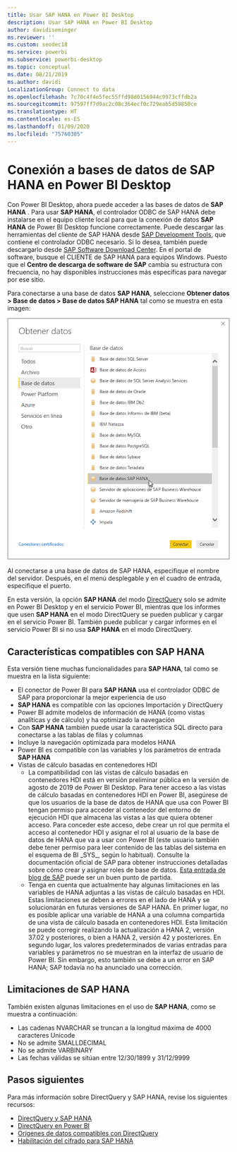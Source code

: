 ```yaml
---
title: Usar SAP HANA en Power BI Desktop
description: Usar SAP HANA en Power BI Desktop
author: davidiseminger
ms.reviewer: ''
ms.custom: seodec18
ms.service: powerbi
ms.subservice: powerbi-desktop
ms.topic: conceptual
ms.date: 08/21/2019
ms.author: davidi
LocalizationGroup: Connect to data
ms.openlocfilehash: 7c70c4f4e5fec55ffd98d0156944c9973cffdb2a
ms.sourcegitcommit: 97597ff7d9ac2c08c364ecf0c729eab5d59850ce
ms.translationtype: HT
ms.contentlocale: es-ES
ms.lasthandoff: 01/09/2020
ms.locfileid: "75760305"
---
```

# <a name="connect-to-sap-hana-databases-in-power-bi-desktop"></a>Conexión a bases de datos de SAP HANA en Power BI Desktop
Con Power BI Desktop, ahora puede acceder a las bases de datos de **SAP HANA** . Para usar **SAP HANA**, el controlador ODBC de SAP HANA debe instalarse en el equipo cliente local para que la conexión de datos **SAP HANA** de Power BI Desktop funcione correctamente. Puede descargar las herramientas del cliente de SAP HANA desde [SAP Development Tools](https://tools.hana.ondemand.com/#hanatools), que contiene el controlador ODBC necesario. Si lo desea, también puede descargarlo desde [SAP Software Download Center](https://support.sap.com/swdc). En el portal de software, busque el CLIENTE de SAP HANA para equipos Windows. Puesto que el **Centro de descarga de software de SAP** cambia su estructura con frecuencia, no hay disponibles instrucciones más específicas para navegar por ese sitio.

Para conectarse a una base de datos **SAP HANA**, seleccione **Obtener datos > Base de datos > Base de datos SAP HANA** tal como se muestra en esta imagen:

![](media/desktop-sap-hana/sap-hana-1.png)

Al conectarse a una base de datos de SAP HANA, especifique el nombre del servidor. Después, en el menú desplegable y en el cuadro de entrada, especifique el puerto.

En esta versión, la opción **SAP HANA** del modo [DirectQuery](desktop-directquery-sap-hana.md) solo se admite en Power BI Desktop y en el servicio Power BI, mientras que los informes que usen **SAP HANA** en el modo DirectQuery se pueden publicar y cargar en el servicio Power BI. También puede publicar y cargar informes en el servicio Power BI si no usa **SAP HANA** en el modo DirectQuery.

## <a name="supported-features-for-sap-hana"></a>Características compatibles con SAP HANA
Esta versión tiene muchas funcionalidades para **SAP HANA**, tal como se muestra en la lista siguiente:

* El conector de Power BI para **SAP HANA** usa el controlador ODBC de SAP para proporcionar la mejor experiencia de uso
* **SAP HANA** es compatible con las opciones Importación y DirectQuery
* Power BI admite modelos de información de HANA (como vistas analíticas y de cálculo) y ha optimizado la navegación
* Con **SAP HANA** también puede usar la característica SQL directo para conectarse a las tablas de filas y columnas
* Incluye la navegación optimizada para modelos HANA
* Power BI es compatible con las variables y los parámetros de entrada **SAP HANA**
* Vistas de cálculo basadas en contenedores HDI
  * La compatibilidad con las vistas de cálculo basadas en contenedores HDI está en versión preliminar pública en la versión de agosto de 2019 de Power BI Desktop. Para tener acceso a las vistas de cálculo basadas en contenedores HDI en Power BI, asegúrese de que los usuarios de la base de datos de HANA que usa con Power BI tengan permiso para acceder al contenedor del entorno de ejecución HDI que almacena las vistas a las que quiera obtener acceso. Para conceder este acceso, debe crear un rol que permita el acceso al contenedor HDI y asignar el rol al usuario de la base de datos de HANA que va a usar con Power BI (este usuario también debe tener permiso para leer contenido de las tablas del sistema en el esquema de BI \_SYS\_, según lo habitual). Consulte la documentación oficial de SAP para obtener instrucciones detalladas sobre cómo crear y asignar roles de base de datos. [Esta entrada de blog de SAP](https://blogs.sap.com/2018/01/24/the-easy-way-to-make-your-hdi-container-accessible-to-a-classic-database-user/) puede ser un buen punto de partida.
  * Tenga en cuenta que actualmente hay algunas limitaciones en las variables de HANA adjuntas a las vistas de cálculo basadas en HDI. Estas limitaciones se deben a errores en el lado de HANA y se solucionarán en futuras versiones de SAP HANA. En primer lugar, no es posible aplicar una variable de HANA a una columna compartida de una vista de cálculo basada en contenedores HDI. Esta limitación se puede corregir realizando la actualización a HANA 2, versión 37.02 y posteriores, o bien a HANA 2, versión 42 y posteriores. En segundo lugar, los valores predeterminados de varias entradas para variables y parámetros no se muestran en la interfaz de usuario de Power BI. Sin embargo, esto también se debe a un error en SAP HANA; SAP todavía no ha anunciado una corrección.

## <a name="limitations-of-sap-hana"></a>Limitaciones de SAP HANA
También existen algunas limitaciones en el uso de **SAP HANA**, como se muestra a continuación:

* Las cadenas NVARCHAR se truncan a la longitud máxima de 4000 caracteres Unicode
* No se admite SMALLDECIMAL
* No se admite VARBINARY
* Las fechas válidas se sitúan entre 12/30/1899 y 31/12/9999


## <a name="next-steps"></a>Pasos siguientes
Para más información sobre DirectQuery y SAP HANA, revise los siguientes recursos:

* [DirectQuery y SAP HANA](desktop-directquery-sap-hana.md)
* [DirectQuery en Power BI](desktop-directquery-about.md)
* [Orígenes de datos compatibles con DirectQuery](desktop-directquery-data-sources.md)
* [Habilitación del cifrado para SAP HANA](desktop-sap-hana-encryption.md)


